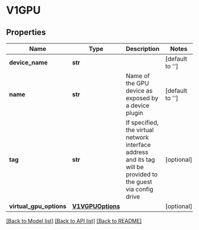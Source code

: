 # V1GPU

## Properties
Name | Type | Description | Notes
------------ | ------------- | ------------- | -------------
**device_name** | **str** |  | [default to '']
**name** | **str** | Name of the GPU device as exposed by a device plugin | [default to '']
**tag** | **str** | If specified, the virtual network interface address and its tag will be provided to the guest via config drive | [optional] 
**virtual_gpu_options** | [**V1VGPUOptions**](V1VGPUOptions.md) |  | [optional] 

[[Back to Model list]](../README.md#documentation-for-models) [[Back to API list]](../README.md#documentation-for-api-endpoints) [[Back to README]](../README.md)


